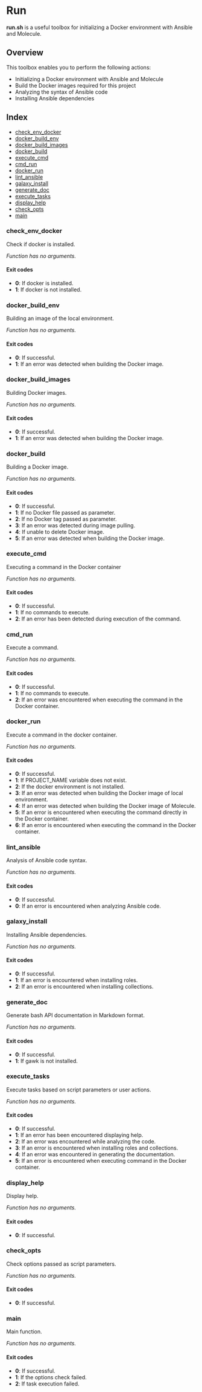 # Run

**run.sh** is a useful toolbox for initializing a Docker environment with Ansible and Molecule.

## Overview

This toolbox enables you to perform the following actions:

* Initializing a Docker environment with Ansible and Molecule
* Build the Docker images required for this project
* Analyzing the syntax of Ansible code
* Installing Ansible dependencies

## Index

* [check_env_docker](#checkenvdocker)
* [docker_build_env](#dockerbuildenv)
* [docker_build_images](#dockerbuildimages)
* [docker_build](#dockerbuild)
* [execute_cmd](#executecmd)
* [cmd_run](#cmdrun)
* [docker_run](#dockerrun)
* [lint_ansible](#lintansible)
* [galaxy_install](#galaxyinstall)
* [generate_doc](#generatedoc)
* [execute_tasks](#executetasks)
* [display_help](#displayhelp)
* [check_opts](#checkopts)
* [main](#main)

### check_env_docker

Check if docker is installed.

_Function has no arguments._

#### Exit codes

* **0**: If docker is installed.
* **1**: If docker is not installed.

### docker_build_env

Building an image of the local environment.

_Function has no arguments._

#### Exit codes

* **0**: If successful.
* **1**: If an error was detected when building the Docker image.

### docker_build_images

Building Docker images.

_Function has no arguments._

#### Exit codes

* **0**: If successful.
* **1**: If an error was detected when building the Docker image.

### docker_build

Building a Docker image.

_Function has no arguments._

#### Exit codes

* **0**: If successful.
* **1**: If no Docker file passed as parameter.
* **2**: If no Docker tag passed as parameter.
* **3**: If an error was detected during image pulling.
* **4**: If unable to delete Docker image.
* **5**: If an error was detected when building the Docker image.

### execute_cmd

Executing a command in the Docker container

_Function has no arguments._

#### Exit codes

* **0**: If successful.
* **1**: If no commands to execute.
* **2**: If an error has been detected during execution of the command.

### cmd_run

Execute a command.

_Function has no arguments._

#### Exit codes

* **0**: If successful.
* **1**: If no commands to execute.
* **2**: If an error was encountered when executing the command in the Docker container.

### docker_run

Execute a command in the docker container.

_Function has no arguments._

#### Exit codes

* **0**: If successful.
* **1**: If PROJECT_NAME variable does not exist.
* **2**: If the docker environment is not installed.
* **3**: If an error was detected when building the Docker image of local environment.
* **4**: If an error was detected when building the Docker image of Molecule.
* **5**: If an error is encountered when executing the command directly in the Docker container.
* **6**: If an error is encountered when executing the command in the Docker container.

### lint_ansible

Analysis of Ansible code syntax.

_Function has no arguments._

#### Exit codes

* **0**: If successful.
* **0**: If an error is encountered when analyzing Ansible code.

### galaxy_install

Installing Ansible dependencies.

_Function has no arguments._

#### Exit codes

* **0**: If successful.
* **1**: If an error is encountered when installing roles.
* **2**: If an error is encountered when installing collections.

### generate_doc

Generate bash API documentation in Markdown format.

_Function has no arguments._

#### Exit codes

* **0**: If successful.
* **1**: If gawk is not installed.

### execute_tasks

Execute tasks based on script parameters or user actions.

_Function has no arguments._

#### Exit codes

* **0**: If successful.
* **1**: If an error has been encountered displaying help.
* **2**: If an error was encountered while analyzing the code.
* **3**: If an error is encountered when installing roles and collections.
* **4**: If an error was encountered in generating the documentation.
* **5**: If an error is encountered when executing command in the Docker container.

### display_help

Display help.

_Function has no arguments._

#### Exit codes

* **0**: If successful.

### check_opts

Check options passed as script parameters.

_Function has no arguments._

#### Exit codes

* **0**: If successful.

### main

Main function.

_Function has no arguments._

#### Exit codes

* **0**: If successful.
* **1**: If the options check failed.
* **2**: If task execution failed.


